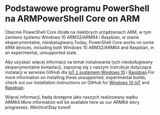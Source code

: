 # <a name="powershell-core-on-arm"></a><span data-ttu-id="65ed6-101">Podstawowe programu PowerShell na ARM</span><span class="sxs-lookup"><span data-stu-id="65ed6-101">PowerShell Core on ARM</span></span>

<span data-ttu-id="65ed6-102">Obecnie PowerShell Core działa na niektórych urządzeniach ARM, w tym zarówno systemu Windows 10 ARM32/ARM64 i Raspbian, w stanie eksperymentalne, nieobsługiwany.</span><span class="sxs-lookup"><span data-stu-id="65ed6-102">Today, PowerShell Core works on some ARM devices, including both Windows 10 ARM32/ARM64 and Raspbian, in an experimental, unsupported state.</span></span>

<span data-ttu-id="65ed6-103">Aby uzyskać więcej informacji na temat instalowania tych nieobsługiwany eksperymentalne kompilacji, zapoznaj się z naszym instrukcje dotyczące instalacji w serwisie GitHub dla [IoT z systemem Windows 10](https://github.com/PowerShell/PowerShell/blob/master/docs/installation/windows.md#deploying-on-windows-iot) i [Raspbian](https://github.com/PowerShell/PowerShell/blob/master/docs/installation/linux.md#raspbian).</span><span class="sxs-lookup"><span data-stu-id="65ed6-103">For more information on installing these unsupported, experimental builds, check out our installation instructions on GitHub for [Windows 10 IoT](https://github.com/PowerShell/PowerShell/blob/master/docs/installation/windows.md#deploying-on-windows-iot) and [Raspbian](https://github.com/PowerShell/PowerShell/blob/master/docs/installation/linux.md#raspbian).</span></span>

<span data-ttu-id="65ed6-104">Więcej informacji, będą dostępne jako naszych realizowany wątku ARM64.</span><span class="sxs-lookup"><span data-stu-id="65ed6-104">More information will be available here as our ARM64 story progresses.</span></span>
<span data-ttu-id="65ed6-105">Wkrótce!</span><span class="sxs-lookup"><span data-stu-id="65ed6-105">Stay tuned!</span></span>